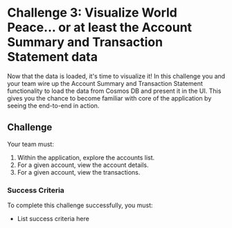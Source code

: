 # Challenge 3: Visualize World Peace... or at least the Account Summary and Transaction Statement data

Now that the data is loaded, it's time to visualize it! In this challenge you and your team wire up the Account Summary and Transaction Statement functionality to load the data from Cosmos DB and present it in the UI. This gives you the chance to become familiar with core of the application by seeing the end-to-end in action.

## Challenge

Your team must:

1. Within the application, explore the accounts list.
2. For a given account, view the account details.
3. For a given account, view the transactions.

### Success Criteria

To complete this challenge successfully, you must:

- List success criteria here
